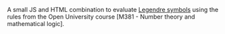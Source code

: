 A small JS and HTML combination to evaluate [Legendre
symbols][legendre] using the rules from the Open University course
[M381 - Number theory and mathematical logic].

[legendre]: http://mathworld.wolfram.com/LegendreSymbol.html
[m381]: http://www3.open.ac.uk/study/undergraduate/course/M381.htm
